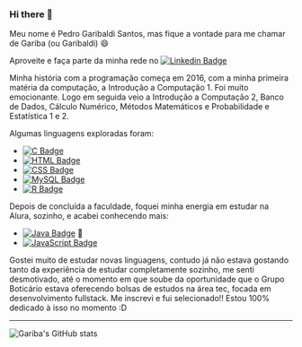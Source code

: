 ### Hi there 👋

Meu nome é Pedro Garibaldi Santos, mas fique a vontade para me chamar de Gariba (ou Garibaldi) 😄

Aproveite e faça parte da minha rede no [![Linkedin Badge](https://img.shields.io/badge/-LinkedIn-blue?style=&logo=LinkedIn&logoColor=white&link=https://www.linkedin.com/in/pedrogaribaldi/)](https://www.linkedin.com/in/pedrogaribaldi/)

Minha história com a programação começa em 2016, com a minha primeira matéria da computação, a Introdução a Computação 1. Foi muito emocionante. Logo em seguida veio a Introdução a Computação 2, Banco de Dados, Cálculo Numérico, Métodos Matemáticos e Probabilidade e Estatística 1 e 2.

Algumas linguagens exploradas foram:
  - [![C Badge](https://img.shields.io/badge/C-00599C?style=for-the-badge&logo=c&logoColor=white)](http://www.open-std.org/jtc1/sc22/wg14/)
  - [![HTML Badge](https://img.shields.io/badge/HTML5-E34F26?style=&logo=html5&logoColor=white&link=https://developer.mozilla.org/pt-BR/docs/orphaned/Web/Guide/HTML/HTML5/)](https://developer.mozilla.org/pt-BR/docs/orphaned/Web/Guide/HTML/HTML5/)
  - [![CSS Badge](https://img.shields.io/badge/CSS3-1572B6?style=&logo=css3&logoColor=white&link=https://developer.mozilla.org/pt-BR/docs/Web/CSS)](https://developer.mozilla.org/pt-BR/docs/Web/CSS)
  - [![MySQL Badge](https://img.shields.io/badge/MySQL-00000F?style=&logo=mysql&logoColor=white&link=https://https://www.mysql.com/)](https://www.mysql.com/)
  - [![R Badge](https://img.shields.io/badge/R-276DC3?style=for-the-badge&logo=r&logoColor=white)](https://www.r-project.org/)

Depois de concluída a faculdade, foquei minha energia em estudar na Alura, sozinho, e acabei conhecendo mais:
  - [![Java Badge](https://img.shields.io/badge/Java-ED8B00?style=for-the-badge&logo=java&logoColor=white)](https://www.oracle.com/java/) 💖
  - [![JavaScript Badge](https://img.shields.io/badge/JavaScript-F7DF1E?style=for-the-badge&logo=javascript&logoColor=black)](https://developer.mozilla.org/en-US/docs/Web/javascript)
 
Gostei muito de estudar novas linguagens, contudo já não estava gostando tanto da experiência de estudar completamente sozinho, me senti desmotivado, até o momento em que soube da oportunidade que o Grupo Boticário estava oferecendo bolsas de estudos na área tec, focada em desenvolvimento fullstack. Me inscrevi e fui selecionado!! Estou 100% dedicado à isso no momento :D

---------------------------------

![Gariba's GitHub stats](https://github-readme-stats.vercel.app/api?username=o-gariba&show_icons=true&theme=dark&custom_title=Gariba%27s%20GitHub%20Stats&count_private=true&bg_color=#000000&hide_border=true)

<!--
Here are some ideas to get you started:

- 🔭 I’m currently working on ...
- 🌱 I’m currently learning ...
- 👯 I’m looking to collaborate on ...
- 🤔 I’m looking for help with ...
- 💬 Ask me about ...
- 📫 How to reach me: ...
- 😄 Pronouns: ...
- ⚡ Fun fact: ...
-->
